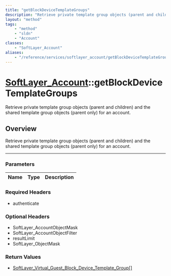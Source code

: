 ```yaml
---
title: "getBlockDeviceTemplateGroups"
description: "Retrieve private template group objects (parent and children) and the shared template group objects (parent only) for an... "
layout: "method"
tags:
    - "method"
    - "sldn"
    - "Account"
classes:
    - "SoftLayer_Account"
aliases:
    - "/reference/services/softlayer_account/getBlockDeviceTemplateGroups"
---
```

# [SoftLayer_Account](/reference/services/SoftLayer_Account)::getBlockDeviceTemplateGroups


Retrieve private template group objects (parent and children) and the shared template group objects (parent only) for an account.


## Overview 
Retrieve private template group objects (parent and children) and the shared template group objects (parent only) for an account.

-----

### Parameters 
|Name | Type | Description |
| --- | --- | --- |


### Required Headers
* authenticate


### Optional Headers
* SoftLayer_AccountObjectMask
* SoftLayer_AccountObjectFilter
* resultLimit
* SoftLayer_ObjectMask

### Return Values
* <a href='/reference/datatypes/SoftLayer_Virtual_Guest_Block_Device_Template_Group'>SoftLayer_Virtual_Guest_Block_Device_Template_Group[] </a>




